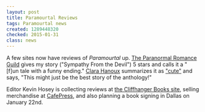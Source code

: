 ```yaml
---
layout: post
title: Paramourtal Reviews
tags: Paramourtal news
created: 1289448320
checked: 2015-01-31
class: news
---
```

A few sites now have reviews of *Paramourtal* up.  [The Paranormal Romance Guild](https://web.archive.org/web/20111115214458/http://www.paranormalromanceguild.com/booksonreview2010.htm) gives my story ("Sympathy From the Devil") 5 stars and calls it a "[f]un tale with a funny ending."  [Clara Hanoux](http://clarahanoux.blogspot.com/search/label/review) summarizes it as ["cute"](http://clarahanoux.blogspot.com/2010/11/review-sympathy-from-devil-by-m-c.html) and says, "This might just be the best story of the anthology!"

Editor Kevin Hosey is collecting reviews at [the Cliffhanger Books site](http://www.cliffhangerbooks.com/reviews.html), selling merchandise at [CafePress](http://www.cafepress.com/CliffhangerBooks), and also planning a book signing in Dallas on January 22nd.
